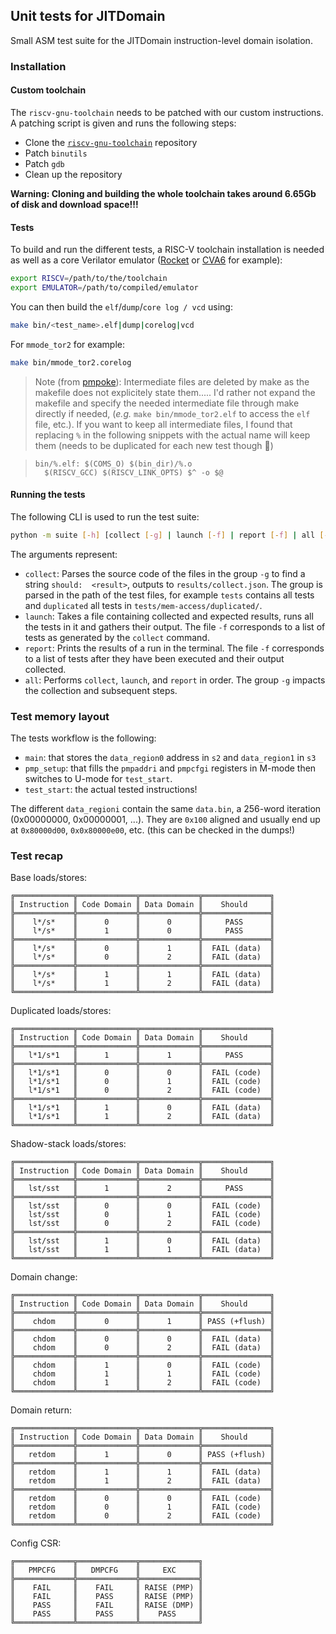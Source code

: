 ## Unit tests for JITDomain

Small ASM test suite for the JITDomain instruction-level domain isolation.


### Installation

#### Custom toolchain

The `riscv-gnu-toolchain` needs to be patched with our custom instructions. A patching script is given and runs the following steps:
- Clone the [`riscv-gnu-toolchain`](https://github.com/riscv-collab/riscv-gnu-toolchain) repository 
- Patch `binutils`
- Patch `gdb`
- Clean up the repository

**Warning: Cloning and building the whole toolchain takes around 6.65Gb of disk and download space!!!** 

#### Tests

To build and run the different tests, a RISC-V toolchain installation is needed as well as a core Verilator emulator ([Rocket](https://github.com/chipsalliance/rocket-chip) or [CVA6](https://github.com/openhwgroup/cva6) for example):
```bash
export RISCV=/path/to/the/toolchain
export EMULATOR=/path/to/compiled/emulator
```

You can then build the `elf`/`dump`/`core log / vcd` using:

```bash
make bin/<test_name>.elf|dump|corelog|vcd
```

For `mmode_tor2` for example:

```bash
make bin/mmode_tor2.corelog
```

> Note (from [pmpoke](https://github.com/QDucasse/pmpoke)): Intermediate files are deleted by make as the makefile does not explicitely state them..... I'd rather not expand the makefile and specify the needed intermediate file through make directly if needed, (*e.g.* `make bin/mmode_tor2.elf` to access the `elf` file, etc.). If you want to keep all intermediate files, I found that replacing `%` in the following snippets with the actual name will keep them (needs to be duplicated for each new test though 🥱)

> ```make
> bin/%.elf: $(COMS_O) $(bin_dir)/%.o
> 	$(RISCV_GCC) $(RISCV_LINK_OPTS) $^ -o $@
> ```

#### Running the tests

The following CLI is used to run the test suite:

```bash
python -m suite [-h] [collect [-g] | launch [-f] | report [-f] | all [-g]]
```

The arguments represent:
- `collect`: Parses the source code of the files in the group `-g` to find a string `should:  <result>`, outputs to `results/collect.json`. The group is parsed in the path of the test files, for example `tests` contains all tests and `duplicated` all tests in `tests/mem-access/duplicated/`.
- `launch`: Takes a file containing collected and expected results, runs all the tests in it and gathers their output. The file `-f` corresponds to a list of tests as generated by the `collect` command.
- `report`: Prints the results of a run in the terminal. The file `-f` corresponds to a list of tests after they have been executed and their output collected.
- `all`: Performs `collect`, `launch`, and `report` in order. The group `-g` impacts the collection and subsequent steps.


### Test memory layout

The tests workflow is the following:
- `main`: that stores the `data_region0` address in `s2` and `data_region1` in `s3`
- `pmp_setup`: that fills the `pmpaddri` and `pmpcfgi` registers in M-mode then switches to U-mode for `test_start`.
- `test_start`: the actual tested instructions!

The different `data_regioni` contain the same `data.bin`, a 256-word iteration (0x00000000, 0x00000001, ...). They are `0x100` aligned and usually end up at `0x80000d00`, `0x0x80000e00`, etc. (this can be checked in the dumps!)


### Test recap

Base loads/stores:
```
╔═════════════╦═════════════╦═════════════╦═══════════════╗
║ Instruction ║ Code Domain ║ Data Domain ║    Should     ║
╠═════════════╬═════════════╬═════════════╬═══════════════╣ 
║    l*/s*    ║      0      ║      0      ║     PASS      ║ 
║    l*/s*    ║      1      ║      0      ║     PASS      ║
╠═════════════╬═════════════╬═════════════╬═══════════════╣
║    l*/s*    ║      0      ║      1      ║  FAIL (data)  ║
║    l*/s*    ║      0      ║      2      ║  FAIL (data)  ║
╠═════════════╬═════════════╬═════════════╬═══════════════╣
║    l*/s*    ║      1      ║      1      ║  FAIL (data)  ║
║    l*/s*    ║      1      ║      2      ║  FAIL (data)  ║
╚═════════════╩═════════════╩═════════════╩═══════════════╝
```

Duplicated loads/stores:
```
╔═════════════╦═════════════╦═════════════╦═══════════════╗
║ Instruction ║ Code Domain ║ Data Domain ║    Should     ║
╠═════════════╬═════════════╬═════════════╬═══════════════╣
║   l*1/s*1   ║      1      ║      1      ║     PASS      ║
╠═════════════╬═════════════╬═════════════╬═══════════════╣
║   l*1/s*1   ║      0      ║      0      ║  FAIL (code)  ║
║   l*1/s*1   ║      0      ║      1      ║  FAIL (code)  ║
║   l*1/s*1   ║      0      ║      2      ║  FAIL (code)  ║
╠═════════════╬═════════════╬═════════════╬═══════════════╣
║   l*1/s*1   ║      1      ║      0      ║  FAIL (data)  ║
║   l*1/s*1   ║      1      ║      2      ║  FAIL (data)  ║
╚═════════════╩═════════════╩═════════════╩═══════════════╝
```

Shadow-stack loads/stores:
```
╔═════════════╦═════════════╦═════════════╦═══════════════╗
║ Instruction ║ Code Domain ║ Data Domain ║    Should     ║
╠═════════════╬═════════════╬═════════════╬═══════════════╣
║   lst/sst   ║      1      ║      2      ║     PASS      ║
╠═════════════╬═════════════╬═════════════╬═══════════════╣
║   lst/sst   ║      0      ║      0      ║  FAIL (code)  ║
║   lst/sst   ║      0      ║      1      ║  FAIL (code)  ║
║   lst/sst   ║      0      ║      2      ║  FAIL (code)  ║
╠═════════════╬═════════════╬═════════════╬═══════════════╣
║   lst/sst   ║      1      ║      0      ║  FAIL (data)  ║
║   lst/sst   ║      1      ║      1      ║  FAIL (data)  ║
╚═════════════╩═════════════╩═════════════╩═══════════════╝
```

Domain change:
```
╔═════════════╦═════════════╦═════════════╦═══════════════╗
║ Instruction ║ Code Domain ║ Data Domain ║    Should     ║
╠═════════════╬═════════════╬═════════════╬═══════════════╣
║    chdom    ║      0      ║      1      ║ PASS (+flush) ║
╠═════════════╬═════════════╬═════════════╬═══════════════╣
║    chdom    ║      0      ║      0      ║  FAIL (data)  ║
║    chdom    ║      0      ║      2      ║  FAIL (data)  ║
╠═════════════╬═════════════╬═════════════╬═══════════════╣
║    chdom    ║      1      ║      0      ║  FAIL (code)  ║
║    chdom    ║      1      ║      1      ║  FAIL (code)  ║
║    chdom    ║      1      ║      2      ║  FAIL (code)  ║
╚═════════════╩═════════════╩═════════════╩═══════════════╝
```

Domain return:
```
╔═════════════╦═════════════╦═════════════╦═══════════════╗
║ Instruction ║ Code Domain ║ Data Domain ║    Should     ║
╠═════════════╬═════════════╬═════════════╬═══════════════╣
║   retdom    ║      1      ║      0      ║ PASS (+flush) ║
╠═════════════╬═════════════╬═════════════╬═══════════════╣
║   retdom    ║      1      ║      1      ║  FAIL (data)  ║
║   retdom    ║      1      ║      2      ║  FAIL (data)  ║
╠═════════════╬═════════════╬═════════════╬═══════════════╣
║   retdom    ║      0      ║      0      ║  FAIL (code)  ║
║   retdom    ║      0      ║      1      ║  FAIL (code)  ║
║   retdom    ║      0      ║      2      ║  FAIL (code)  ║
╚═════════════╩═════════════╩═════════════╩═══════════════╝
```

Config CSR:
```
╔═════════════╦═════════════╦═════════════╗
║   PMPCFG    ║   DMPCFG    ║     EXC     ║
╠═════════════╬═════════════╬═════════════╣
║    FAIL     ║    FAIL     ║ RAISE (PMP) ║
║    FAIL     ║    PASS     ║ RAISE (PMP) ║
║    PASS     ║    FAIL     ║ RAISE (DMP) ║
║    PASS     ║    PASS     ║    PASS     ║
╚═════════════╩═════════════╩═════════════╝
```
